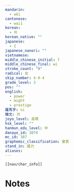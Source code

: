 ```yaml
---
mandarin:
  - wēi
cantonese:
  - wai1
korean:
  - 위
korean_native: ""
japanese:
  - I
japanese_nanori: ""
vietnamese:
middle_chinese_initial: ʔ
middle_chinese_final: ʉi
stroke_count: "9"
radical: 女
skip_number: 4-9-4
grade_level: 3
pos: ""
english:
  - power
  - might
  - prestige
羅馬字: oi
韓文: 외
joyo_level: 高等
hsk_level: ""
hanmun_edu_level: 中
danayo_id: 3074
mc_id: 387
graphemic_classification: 會意
stand_in: 威力
aliases:
---
```

```meta-bind-embed
[[nav/char_info]]
```

# Notes
